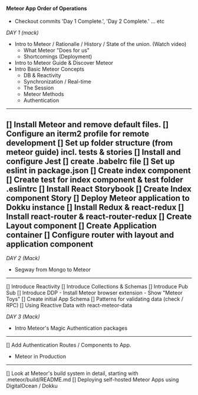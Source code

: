 #### Meteor App Order of Operations

- Checkout commits 'Day 1 Complete.', 'Day 2 Complete.' ... etc

*DAY 1 (mack)*
- Intro to Meteor / Rationalle / History / State of the union. (Watch video)
	- What Meteor "Does for us"
	- Shortcomings (Deployment)
- Intro to Meteor Guide & Discover Meteor
- Intro Basic Meteor Concepts
	- DB & Reactivity
	- Synchronization / Real-time
	- The Session
	- Meteor Methods
	- Authentication
----------------------------------------------------------
[] Install Meteor and remove default files.
[] Configure an iterm2 profile for remote development
[] Set up folder structure (from meteor guide) incl. __tests__ & __stories__
[] Install and configure Jest
[] create .babelrc file
[] Set up eslint in package.json
[] Create index component
[] Create test for index component & test folder .eslintrc
[] Install React Storybook
[] Create Index component Story
[] Deploy Meteor application to Dokku instance
[] Install Redux & react-redux
[] Install react-router & react-router-redux
[] Create Layout component
[] Create Application container
[] Configure router with layout and application component
----------------------------------------------------------

*DAY 2 (Mack)*
- Segway from Mongo to Meteor
----------------------------------------------------------
[] Introduce Reactivity
[] Introduce Collections & Schemas
[] Introduce Pub Sub
[] Introduce DDP
	- Install Meteor browser extension
	- Show "Meteor Toys"
[] Create initial App Schema
[] Patterns for validating data (check / RPC)
[] Using Reactive Data with react-meteor-data

*DAY 3 (Mack)*
- Intro Meteor's Magic Authentication packages
----------------------------------------------------------
[] Add Authentication Routes / Components to App.

- Meteor in Production
----------------------------------------------------------
[] Look at Meteor's build system in detail, starting with .meteor/build/README.md
[] Deploying self-hosted Meteor Apps using DigitalOcean / Dokku
